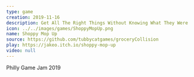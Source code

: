 ```yaml
---
type: game
creation: 2019-11-16
description: Get All The Right Things Without Knowing What They Were
icon: ../../images/games/ShoppyMopUp.png
name: Shoppy Mop Up
source: https://github.com/tubbycatgames/groceryCollision
play: https://jakeo.itch.io/shoppy-mop-up
video: null
---
```


Philly Game Jam 2019

